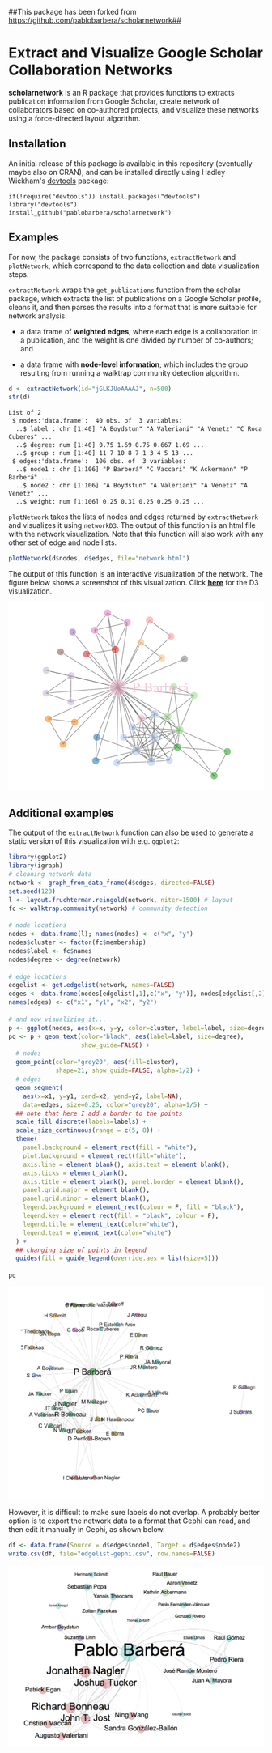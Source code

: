 ##This package has been forked from https://github.com/pablobarbera/scholarnetwork##


# Extract and Visualize Google Scholar Collaboration Networks

**scholarnetwork** is an R package that provides functions to extracts publication information from Google Scholar, create network of collaborators based on co-authored projects, and visualize these networks using a force-directed layout algorithm.

## Installation ##

An initial release of this package is available in this repository (eventually maybe also on CRAN), and can be installed directly using Hadley Wickham's [devtools](http://cran.r-project.org/web/packages/devtools/index.html) package:

```
if(!require("devtools")) install.packages("devtools")
library("devtools")
install_github("pablobarbera/scholarnetwork")
```

## Examples ##

For now, the package consists of two functions, `extractNetwork` and `plotNetwork`, which correspond to the data collection and data visualization steps.

`extractNetwork` wraps the `get_publications` function from the scholar package, which extracts the list of publications on a Google Scholar profile, cleans it, and then parses the results into a format that is more suitable for network analysis: 

- a data frame of __weighted edges__, where each edge is a collaboration in a publication, and the weight is one divided by number of co-authors; and 

- a data frame with __node-level information__, which includes the group resulting from running a walktrap community detection algorithm. 

```r
d <- extractNetwork(id="jGLKJUoAAAAJ", n=500)
str(d)
```
```
List of 2
 $ nodes:'data.frame':	40 obs. of  3 variables:
  ..$ label : chr [1:40] "A Boydstun" "A Valeriani" "A Venetz" "C Roca Cuberes" ...
  ..$ degree: num [1:40] 0.75 1.69 0.75 0.667 1.69 ...
  ..$ group : num [1:40] 11 7 10 8 7 1 3 4 5 13 ...
 $ edges:'data.frame':	106 obs. of  3 variables:
  ..$ node1 : chr [1:106] "P Barberá" "C Vaccari" "K Ackermann" "P Barberá" ...
  ..$ node2 : chr [1:106] "A Boydstun" "A Valeriani" "A Venetz" "A Venetz" ...
  ..$ weight: num [1:106] 0.25 0.31 0.25 0.25 0.25 ...
```

`plotNetwork` takes the lists of nodes and edges returned by `extractNetwork` and visualizes it using `networkD3`. The output of this function is an html file with the network visualization. Note that this function will also work with any other set of edge and node lists.

```r
plotNetwork(d$nodes, d$edges, file="network.html")
```

The output of this function is an interactive visualization of the network. The figure below shows a screenshot of this visualization. Click [__here__](http://pablobarbera.com/static/network.html) for the D3 visualization.

<center><img src="img/interactive-network.png" style="width: 550px;"/></center>


## Additional examples ##

The output of the `extractNetwork` function can also be used to generate a static version of this visualization with e.g. `ggplot2`:

```r
library(ggplot2)
library(igraph)
# cleaning network data
network <- graph_from_data_frame(d$edges, directed=FALSE)
set.seed(123)
l <- layout.fruchterman.reingold(network, niter=1500) # layout
fc <- walktrap.community(network) # community detection

# node locations
nodes <- data.frame(l); names(nodes) <- c("x", "y")
nodes$cluster <- factor(fc$membership)
nodes$label <- fc$names
nodes$degree <- degree(network)

# edge locations
edgelist <- get.edgelist(network, names=FALSE)
edges <- data.frame(nodes[edgelist[,1],c("x", "y")], nodes[edgelist[,2],c("x", "y")])
names(edges) <- c("x1", "y1", "x2", "y2")

# and now visualizing it...
p <- ggplot(nodes, aes(x=x, y=y, color=cluster, label=label, size=degree))
pq <- p + geom_text(color="black", aes(label=label, size=degree),
                    show_guide=FALSE) +
  # nodes
  geom_point(color="grey20", aes(fill=cluster),
             shape=21, show_guide=FALSE, alpha=1/2) +
  # edges
  geom_segment(
    aes(x=x1, y=y1, xend=x2, yend=y2, label=NA),
    data=edges, size=0.25, color="grey20", alpha=1/5) +
  ## note that here I add a border to the points
  scale_fill_discrete(labels=labels) +
  scale_size_continuous(range = c(5, 8)) +
  theme(
    panel.background = element_rect(fill = "white"),
    plot.background = element_rect(fill="white"),
    axis.line = element_blank(), axis.text = element_blank(),
    axis.ticks = element_blank(),
    axis.title = element_blank(), panel.border = element_blank(),
    panel.grid.major = element_blank(),
    panel.grid.minor = element_blank(),
    legend.background = element_rect(colour = F, fill = "black"),
    legend.key = element_rect(fill = "black", colour = F),
    legend.title = element_text(color="white"),
    legend.text = element_text(color="white")
  ) +
  ## changing size of points in legend
  guides(fill = guide_legend(override.aes = list(size=5)))

pq
```

<center><img src="img/network.png" style="width: 550px;"/></center>

However, it is difficult to make sure labels do not overlap. A probably better option is to export the network data to a format that Gephi can read, and then edit it manually in Gephi, as shown below.

```r
df <- data.frame(Source = d$edges$node1, Target = d$edges$node2)
write.csv(df, file="edgelist-gephi.csv", row.names=FALSE)
```

<center><img src="img/collaborator-network.png" style="width: 550px;"/></center>

